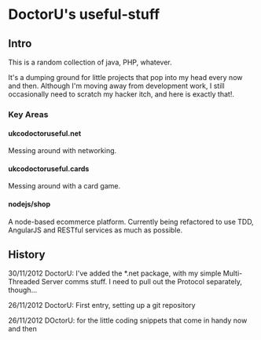 # DoctorU's useful-stuff

## Intro

This is a random collection of java, PHP, whatever.

It's a dumping ground for little projects that pop into my head every now and then.
Although I'm moving away from development work, I still occasionally need to scratch my hacker itch, and here is exactly that!.

### Key Areas
#### ukcodoctoruseful.net
Messing around with networking.
#### ukcodoctoruseful.cards
Messing around with a card game.
#### nodejs/shop
A node-based ecommerce platform. Currently being refactored to use TDD, AngularJS and RESTful services as much as possible.

## History

30/11/2012 DoctorU: I've added the *.net package, with my simple Multi-Threaded Server comms stuff. 
I need to pull out the Protocol separately, though...

26/11/2012 DoctorU: First entry, setting up a git repository 

26/11/2012 DOctorU: for the little coding snippets that come in handy now and then